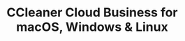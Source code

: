 ---
name: CCleaner Cloud Business
url: 'https://www.ccleanercloud.com/business/login'
category: Business
title: 'CCleaner Cloud Business for macOS, Windows & Linux'
key: ccleaner-cloud-business

---